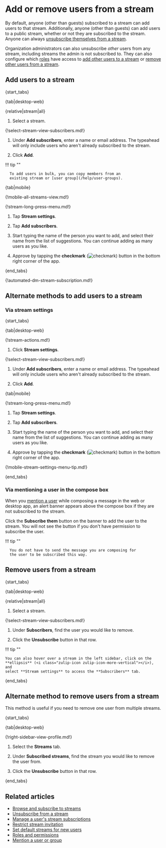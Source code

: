 # Add or remove users from a stream

By default, anyone (other than guests) subscribed to a stream can add
users to that stream. Additionally, anyone (other than guests) can add
users to a public stream, whether or not they are subscribed to the
stream. Anyone can always [unsubscribe themselves from a stream](/help/unsubscribe-from-a-stream).

Organization administrators can also unsubscribe *other* users from any stream,
including streams the admin is not subscribed to. They can also configure which
[roles](/help/roles-and-permissions) have access to [add other users to a
stream][add-users] or [remove other users from a stream][remove-users].

[add-users]: /help/configure-who-can-invite-to-streams#configure-who-can-add-users
[remove-users]: /help/configure-who-can-invite-to-streams#configure-who-can-remove-users

## Add users to a stream

{start_tabs}

{tab|desktop-web}

{relative|stream|all}

1. Select a stream.

{!select-stream-view-subscribers.md!}

1. Under **Add subscribers**, enter a name or email address. The typeahead
   will only include users who aren't already subscribed to the stream.

1. Click **Add**.

!!! tip ""

      To add users in bulk, you can copy members from an
      existing stream or [user group](/help/user-groups).

{tab|mobile}

{!mobile-all-streams-view.md!}

{!stream-long-press-menu.md!}

1. Tap **Stream settings**.

1. Tap **Add subscribers**.

1. Start typing the name of the person you want to add, and
   select their name from the list of suggestions. You can continue
   adding as many users as you like.

1. Approve by tapping the **checkmark**
   (<img src="/static/images/help/mobile-check-circle-icon.svg" alt="checkmark" class="help-center-icon"/>)
   button in the bottom right corner of the app.

{end_tabs}

{!automated-dm-stream-subscription.md!}

## Alternate methods to add users to a stream

### Via stream settings

{start_tabs}

{tab|desktop-web}

{!stream-actions.md!}

1. Click **Stream settings**.

{!select-stream-view-subscribers.md!}

1. Under **Add subscribers**, enter a name or email address. The typeahead
   will only include users who aren't already subscribed to the stream.

1. Click **Add**.

{tab|mobile}

{!stream-long-press-menu.md!}

1. Tap **Stream settings**.

1. Tap **Add subscribers**.

1. Start typing the name of the person you want to add, and
   select their name from the list of suggestions. You can continue
   adding as many users as you like.

1. Approve by tapping the **checkmark**
   (<img src="/static/images/help/mobile-check-circle-icon.svg" alt="checkmark" class="help-center-icon"/>)
   button in the bottom right corner of the app.

{!mobile-stream-settings-menu-tip.md!}

{end_tabs}

### Via mentioning a user in the compose box

When you [mention a user](/help/mention-a-user-or-group) while composing
a message in the web or desktop app, an alert banner appears above the
compose box if they are not subscribed to the stream.

Click the **Subscribe them** button on the banner to add the user to the
stream. You will not see the button if you don't have permission to
subscribe the user.

!!! tip ""

      You do not have to send the message you are composing for
      the user to be subscribed this way.

## Remove users from a stream

{start_tabs}

{tab|desktop-web}

{relative|stream|all}

1. Select a stream.

{!select-stream-view-subscribers.md!}

1. Under **Subscribers**, find the user you would like to remove.

1. Click the **Unsubscribe** button in that row.

!!! tip ""

    You can also hover over a stream in the left sidebar, click on the
    **ellipsis** (<i class="zulip-icon zulip-icon-more-vertical"></i>), and
    select **Stream settings** to access the **Subscribers** tab.

{end_tabs}

## Alternate method to remove users from a stream

This method is useful if you need to remove one user from multiple streams.

{start_tabs}

{tab|desktop-web}

{!right-sidebar-view-profile.md!}

1. Select the **Streams** tab.

1. Under **Subscribed streams**, find the stream you would like
   to remove the user from.

1. Click the **Unsubscribe** button in that row.

{end_tabs}

## Related articles

* [Browse and subscribe to streams](/help/browse-and-subscribe-to-streams)
* [Unsubscribe from a stream](/help/unsubscribe-from-a-stream)
* [Manage a user's stream subscriptions](/help/manage-user-stream-subscriptions)
* [Restrict stream invitation](/help/configure-who-can-invite-to-streams)
* [Set default streams for new users](/help/set-default-streams-for-new-users)
* [Roles and permissions](/help/roles-and-permissions)
* [Mention a user or group](/help/mention-a-user-or-group)
